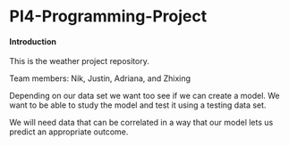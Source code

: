 # PI4-Programming-Project

#### Introduction ####

This is the weather project repository.

Team members: Nik, Justin, Adriana, and Zhixing

Depending on our data set we want too see if we can create a model. We want to be able to study the model and test it using a testing data set. 

We will need data that can be correlated in a way that our model lets us predict an appropriate outcome. 


